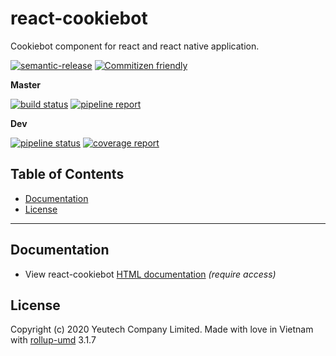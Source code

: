 # react-cookiebot

Cookiebot component for react and react native application.

[![semantic-release](https://img.shields.io/badge/%20%20%F0%9F%93%A6%F0%9F%9A%80-semantic--release-e10079.svg)](https://github.com/semantic-release/semantic-release)
[![Commitizen friendly](https://img.shields.io/badge/commitizen-friendly-brightgreen.svg)](http://commitizen.github.io/cz-cli/)

**Master**

[![build status](https://module.kopaxgroup.com/yeutech/react-cookiebot/badges/master/pipeline.svg)](https://module.kopaxgroup.com/yeutech/react-cookiebot/commits/master)
[![pipeline report](https://module.kopaxgroup.com/yeutech/react-cookiebot/badges/master/coverage.svg)](https://module.kopaxgroup.com/yeutech/react-cookiebot/commits/master)

**Dev**

[![pipeline status](https://module.kopaxgroup.com/yeutech/react-cookiebot/badges/dev/pipeline.svg)](https://module.kopaxgroup.com/yeutech/react-cookiebot/commits/dev)
[![coverage report](https://module.kopaxgroup.com/yeutech/react-cookiebot/badges/dev/coverage.svg)](https://module.kopaxgroup.com/yeutech/react-cookiebot/commits/dev)


## Table of Contents

  - [Documentation](#documentation)
  - [License](#license)

---
  
## Documentation

  - View react-cookiebot [HTML documentation](https://yeutech.yeutech.com/react-cookiebot) *(require access)*

## License

Copyright (c) 2020 Yeutech Company Limited. Made with love in Vietnam with [rollup-umd](https://module.kopaxgroup.com/dev-tools/rollup-umd/tags/v3.1.7) 3.1.7
